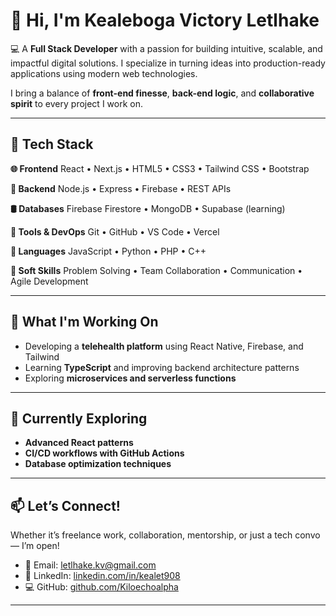 # 👋 Hi, I'm **Kealeboga Victory Letlhake**

💻 A **Full Stack Developer** with a passion for building intuitive, scalable, and impactful digital solutions. I specialize in turning ideas into production-ready applications using modern web technologies.

I bring a balance of **front-end finesse**, **back-end logic**, and **collaborative spirit** to every project I work on.

---

## 🚀 Tech Stack

**🌐 Frontend**
React • Next.js • HTML5 • CSS3 • Tailwind CSS • Bootstrap

**🧠 Backend**
Node.js • Express • Firebase • REST APIs

**🛢️ Databases**
Firebase Firestore • MongoDB • Supabase (learning)

**🧰 Tools & DevOps**
Git • GitHub • VS Code • Vercel

**🧠 Languages**
JavaScript • Python • PHP • C++

**💬 Soft Skills**
Problem Solving • Team Collaboration • Communication • Agile Development

---

## 💼 What I'm Working On

* Developing a **telehealth platform** using React Native, Firebase, and Tailwind
* Learning **TypeScript** and improving backend architecture patterns
* Exploring **microservices and serverless functions**

---

## 🌱 Currently Exploring

* **Advanced React patterns**
* **CI/CD workflows with GitHub Actions**
* **Database optimization techniques**

---

## 📫 Let’s Connect!

Whether it’s freelance work, collaboration, mentorship, or just a tech convo — I’m open!

* 📧 Email: [letlhake.kv@gmail.com](mailto:letlhake.kv@gmail.com)
* 💼 LinkedIn: [linkedin.com/in/kealet908](https://www.linkedin.com/in/kealet908)
* 💻 GitHub: [github.com/Kiloechoalpha](https://github.com/Kiloechoalpha)

---
